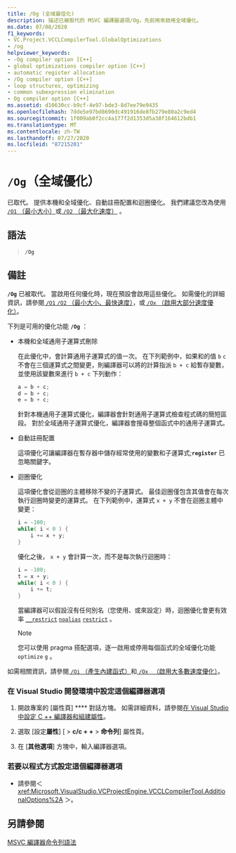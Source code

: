 ```yaml
---
title: /Og (全域最佳化)
description: 描述已被取代的 MSVC 編譯器選項/Og，先前用來啟用全域優化。
ms.date: 07/08/2020
f1_keywords:
- VC.Project.VCCLCompilerTool.GlobalOptimizations
- /og
helpviewer_keywords:
- -Og compiler option [C++]
- global optimizations compiler option [C++]
- automatic register allocation
- /Og compiler option [C++]
- loop structures, optimizing
- common subexpression elimination
- Og compiler option [C++]
ms.assetid: d10630cc-b9cf-4e97-bde3-8d7ee79e9435
ms.openlocfilehash: 7dde5e97bd8690dc491916de8fb279e80a2c9ed4
ms.sourcegitcommit: 1f009ab0f2cc4a177f2d1353d5a38f164612bdb1
ms.translationtype: MT
ms.contentlocale: zh-TW
ms.lasthandoff: 07/27/2020
ms.locfileid: "87215201"
---
```

# <a name="og-global-optimizations"></a>`/Og`（全域優化）

已取代。 提供本機和全域優化、自動註冊配置和迴圈優化。 我們建議您改為使用[ `/O1` （最小大小）](o1-o2-minimize-size-maximize-speed.md)或[ `/O2` （最大化速度）](o1-o2-minimize-size-maximize-speed.md) 。

## <a name="syntax"></a>語法

> **`/Og`**

## <a name="remarks"></a>備註

**`/Og`** 已被取代。 當啟用任何優化時，現在預設會啟用這些優化。 如需優化的詳細資訊，請參閱[ `/O1` `/O2` （最小大小、最快速度）](o1-o2-minimize-size-maximize-speed.md)，或[ `/Ox` （啟用大部分速度優化）](ox-full-optimization.md)。

下列是可用的優化功能 **`/Og`** ：

- 本機和全域通用子運算式刪除

   在此優化中，會計算通用子運算式的值一次。 在下列範例中，如果和的值 `b` `c` 不會在三個運算式之間變更，則編譯器可以將的計算指派 `b + c` 給暫存變數，並使用該變數來進行 `b + c` 下列動作：

    ```C
    a = b + c;
    d = b + c;
    e = b + c;
    ```

   針對本機通用子運算式優化，編譯器會針對通用子運算式檢查程式碼的簡短區段。 對於全域通用子運算式優化，編譯器會搜尋整個函式中的通用子運算式。

- 自動註冊配置

   這項優化可讓編譯器在暫存器中儲存經常使用的變數和子運算式;**`register`** 已忽略關鍵字。

- 迴圈優化

   這項優化會從迴圈的主體移除不變的子運算式。 最佳迴圈僅包含其值會在每次執行迴圈時變更的運算式。 在下列範例中，運算式 `x + y` 不會在迴圈主體中變更：

    ```C
    i = -100;
    while( i < 0 ) {
        i += x + y;
    }
    ```

   優化之後， `x + y` 會計算一次，而不是每次執行迴圈時：

    ```C
    i = -100;
    t = x + y;
    while( i < 0 ) {
        i += t;
    }
    ```

   當編譯器可以假設沒有任何別名（您使用、或來設定）時，迴圈優化會更有效率 [`__restrict`](../../cpp/extension-restrict.md) [`noalias`](../../cpp/noalias.md) [`restrict`](../../cpp/restrict.md) 。

   > [!NOTE]
   > 您可以使用 pragma 搭配選項，逐一啟用或停用每個函式的全域優化功能 `optimize` `g` 。

如需相關資訊，請參閱[ `/Oi` （產生內建函式）](oi-generate-intrinsic-functions.md)和[ `/Ox ` （啟用大多數速度優化）](ox-full-optimization.md)。

### <a name="to-set-this-compiler-option-in-the-visual-studio-development-environment"></a>在 Visual Studio 開發環境中設定這個編譯器選項

1. 開啟專案的 [屬性頁] **** 對話方塊。 如需詳細資料，請參閱[在 Visual Studio 中設定 C ++ 編譯器和組建屬性](../working-with-project-properties.md)。

1. 選取 [設定**屬性**] [  >  **c/c + +**  >  **命令列**] 屬性頁。

1. 在 [**其他選項**] 方塊中，輸入編譯器選項。

### <a name="to-set-this-compiler-option-programmatically"></a>若要以程式方式設定這個編譯器選項

- 請參閱＜ <xref:Microsoft.VisualStudio.VCProjectEngine.VCCLCompilerTool.AdditionalOptions%2A> ＞。

## <a name="see-also"></a>另請參閱

[MSVC 編譯器命令列語法](compiler-command-line-syntax.md)

